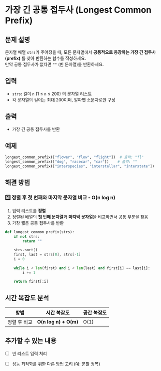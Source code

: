 # 가장 긴 공통 접두사 (Longest Common Prefix)

## 문제 설명
문자열 배열 `strs`가 주어졌을 때, 모든 문자열에서 **공통적으로 등장하는 가장 긴 접두사(prefix)** 를 찾아 반환하는 함수를 작성하세요.  
만약 공통 접두사가 없다면 `""` (빈 문자열)를 반환하세요.

## 입력
- `strs`: 길이 `n` (1 ≤ `n` ≤ 200) 의 문자열 리스트
- 각 문자열의 길이는 최대 200이며, 알파벳 소문자로만 구성

## 출력
- 가장 긴 공통 접두사를 반환

## 예제
```python
longest_common_prefix(["flower", "flow", "flight"])  # 출력: "fl"
longest_common_prefix(["dog", "racecar", "car"])    # 출력: ""
longest_common_prefix(["interspecies", "interstellar", "interstate"])  # 출력: "inters"
```

## 해결 방법
### 1️⃣ 정렬 후 첫 번째와 마지막 문자열 비교 - O(n log n)
1. 입력 리스트를 **정렬**
2. 정렬된 배열의 **첫 번째 문자열**과 **마지막 문자열**을 비교하면서 공통 부분을 찾음
3. 가장 짧은 공통 접두사를 반환

```python
def longest_common_prefix(strs):
    if not strs:
        return ""
    
    strs.sort()
    first, last = strs[0], strs[-1]
    i = 0
    
    while i < len(first) and i < len(last) and first[i] == last[i]:
        i += 1
    
    return first[:i]
```

## 시간 복잡도 분석
| 방법 | 시간 복잡도 | 공간 복잡도 |
|------|----------|----------|
| 정렬 후 비교 | **O(n log n) + O(m)** | O(1) |

## 추가할 수 있는 내용
- [ ] 빈 리스트 입력 처리
- [ ] 성능 최적화를 위한 다른 방법 고려 (예: 분할 정복)

